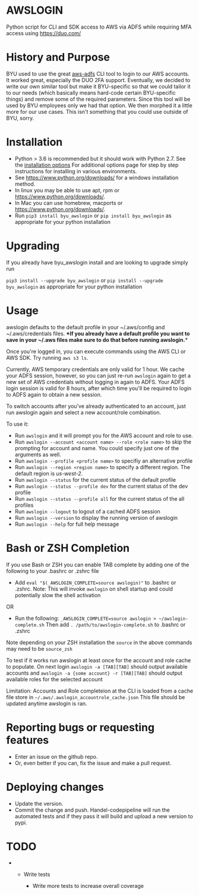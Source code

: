 # AWSLOGIN
Python script for CLI and SDK access to AWS via ADFS while requiring MFA
access using <https://duo.com/>

# History and Purpose

BYU used to use the great [aws-adfs](https://github.com/venth/aws-adfs)
CLI tool to login to our AWS accounts. It worked great, especially the
DUO 2FA support. Eventually, we decided to write our own similar tool
but make it BYU-specific so that we could tailor it to our needs (which
basically means hard-code certain BYU-specific things) and remove some
of the required parameters. Since this tool will be used by BYU
employees only we had that option. We then morphed it a little more for
our use cases. This isn't something that you could use outside of BYU,
sorry.

# Installation

  - Python > 3.6 is recommended but it should work with Python 2.7. See
    the [installation
    options](https://github.com/byu-oit/awslogin/blob/master/INSTALLATION_OPTIONS.md) For additional options
    page for step by step instructions for installing in various
    environments.
  - See <https://www.python.org/downloads/> for a windows installation
    method.
  - In linux you may be able to use apt, rpm or
    <https://www.python.org/downloads/>.
  - In Mac you can use homebrew, macports or
    <https://www.python.org/downloads/>.
  - Run `pip3 install byu_awslogin` or `pip install byu_awslogin` as
    appropriate for your python installation

# Upgrading

If you already have byu\_awslogin install and are looking to upgrade
simply run

`pip3 install --upgrade byu_awslogin` or `pip install --upgrade
byu_awslogin` as appropriate for your python installation

# Usage

awslogin defaults to the default profile in your \~/.aws/config and
\~/.aws/credentials files. **\*If you already have a default profile you
want to save in your \~/.aws files make sure to do that before running
awslogin.**\*

Once you're logged in, you can execute commands using the AWS CLI or AWS
SDK. Try running `aws s3 ls`.

Currently, AWS temporary credentials are only valid for 1 hour. We cache
your ADFS session, however, so you can just re-run `awslogin` again to
get a new set of AWS credentials without logging in again to ADFS. Your
ADFS login session is valid for 8 hours, after which time you'll be
required to login to ADFS again to obtain a new session.

To switch accounts after you've already authenticated to an account,
just run awslogin again and select a new account/role combination.

To use it:

  - Run `awslogin` and it will prompt you for the AWS account and role
    to use.
  - Run `awslogin --account <account name> --role <role name>` to skip
    the prompting for account and name. You could specify just one of
    the arguments as well.
  - Run `awslogin --profile <profile name>` to specifiy an alternative
    profile
  - Run `awslogin --region <region name>` to specify a different region.
    The default region is *us-west-2*.
  - Run `awslogin --status` for the current status of the default
    profile
  - Run `awslogin --status --profile dev` for the current status of the
    dev profile
  - Run `awslogin --status --profile all` for the current status of the
    all profiles
  - Run `awslogin --logout` to logout of a cached ADFS session
  - Run `awslogin --version` to display the running version of awslogin
  - Run `awslogin --help` for full help message

# Bash or ZSH Completion

If you use Bash or ZSH you can enable TAB complete by adding one of the following to your .bashrc or .zshrc file

- Add `eval "$(_AWSLOGIN_COMPLETE=source awslogin)"` to .bashrc or .zshrc. Note: This will invoke `awslogin` on shell startup and could potentially slow the shell activation

OR
- Run the following: `_AWSLOGIN_COMPLETE=source awslogin > ~/awslogin-complete.sh` Then add `. /path/to/awslogin-complete.sh` to .bashrc or .zshrc

Note depending on your ZSH installation the `source` in the above commands may need to be `source_zsh`

To test if it works run awslogin at least once for the account and role cache to populate. On next login `awslogin -a [TAB][TAB]` should output available accounts and `awslogin -a {some account} -r [TAB][TAB]` should output available roles for the selected account

Limitation: Accounts and Role completeion at the CLI is loaded from a cache file store in `~/.aws/.awslogin_accountrole_cache.json` This file should be updated anytime awslogin is ran.

# Reporting bugs or requesting features

  - Enter an issue on the github repo.
  - Or, even better if you can, fix the issue and make a pull request.

# Deploying changes

  - Update the version.
  - Commit the change and push. Handel-codepipeline will run the
    automated tests and if they pass it will build and upload a new
    version to pypi.

# TODO

  -   - Write tests
        
          - Write more tests to increase overall coverage

